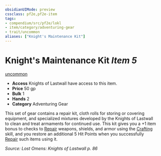 ```yaml
---
obsidianUIMode: preview
cssclass: pf2e,pf2e-item
tags:
- compendium/src/pf2e/lokl
- item/category/adventuring-gear
- trait/uncommon
aliases: ["Knight's Maintenance Kit"]
---
```

# Knight's Maintenance Kit *Item 5*  
[uncommon](/rules/traits/uncommon.md)  

- **Access** Knights of Lastwall have access to this item.
- **Price** 50 gp
- **Bulk** 1
- **Hands** 2
- **Category** Adventuring Gear

This set of gear contains a repair kit, cloth rolls for storing or covering equipment, and specialized mixtures developed by the Knights of Lastwall to clean and treat armaments for continued use. This kit gives you a +1 item bonus to checks to [Repair](/rules/actions/repair.md) weapons, shields, and armor using the [Crafting](/compendium/skills.md#Crafting) skill, and you restore an additional 5 Hit Points when you successfully [Repair](/rules/actions/repair.md) such items using it.

*Source: Lost Omens: Knights of Lastwall p. 86*